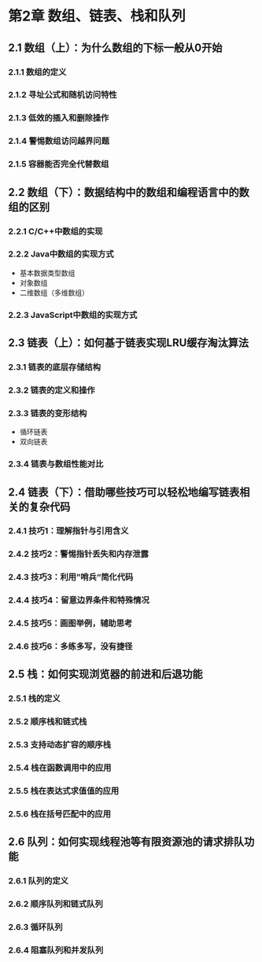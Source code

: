 # 第2章 数组、链表、栈和队列
## 2.1 数组（上）：为什么数组的下标一般从0开始
### 2.1.1 数组的定义
### 2.1.2 寻址公式和随机访问特性
### 2.1.3 低效的插入和删除操作
### 2.1.4 警惕数组访问越界问题
### 2.1.5 容器能否完全代替数组

## 2.2 数组（下）：数据结构中的数组和编程语言中的数组的区别

### 2.2.1 C/C++中数组的实现
### 2.2.2 Java中数组的实现方式
* 基本数据类型数组
* 对象数组
* 二维数组（多维数组）
### 2.2.3 JavaScript中数组的实现方式

## 2.3 链表（上）：如何基于链表实现LRU缓存淘汰算法
### 2.3.1 链表的底层存储结构
### 2.3.2 链表的定义和操作
### 2.3.3 链表的变形结构
* 循环链表
* 双向链表

### 2.3.4 链表与数组性能对比

## 2.4 链表（下）：借助哪些技巧可以轻松地编写链表相关的复杂代码

### 2.4.1 技巧1：理解指针与引用含义
### 2.4.2 技巧2：警惕指针丢失和内存泄露
### 2.4.3 技巧3：利用”哨兵“简化代码
### 2.4.4 技巧4：留意边界条件和特殊情况
### 2.4.5 技巧5：画图举例，辅助思考
### 2.4.6 技巧6：多练多写，没有捷径

## 2.5 栈：如何实现浏览器的前进和后退功能
### 2.5.1 栈的定义

### 2.5.2 顺序栈和链式栈

### 2.5.3 支持动态扩容的顺序栈

### 2.5.4 栈在函数调用中的应用

### 2.5.5 栈在表达式求值值的应用
### 2.5.6 栈在括号匹配中的应用

## 2.6 队列：如何实现线程池等有限资源池的请求排队功能
### 2.6.1 队列的定义
### 2.6.2 顺序队列和链式队列
### 2.6.3 循环队列
### 2.6.4 阻塞队列和并发队列




